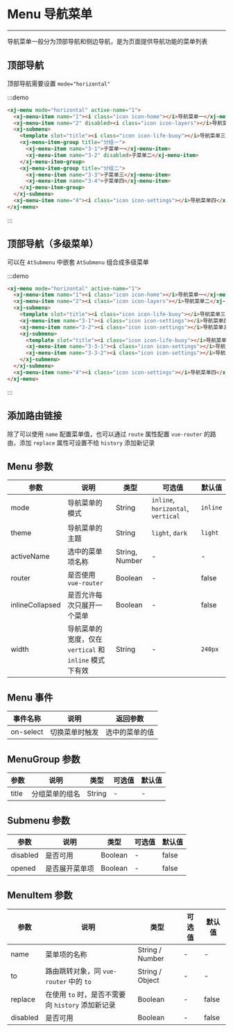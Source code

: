 
# Menu 导航菜单

----

导航菜单一般分为顶部导航和侧边导航，是为页面提供导航功能的菜单列表

## 顶部导航

顶部导航需要设置 `mode="horizontal"`

:::demo
```html
<xj-menu mode="horizontal" active-name="1">
  <xj-menu-item name="1"><i class="icon icon-home"></i>导航菜单一</xj-menu-item>
  <xj-menu-item name="2" disabled><i class="icon icon-layers"></i>导航菜单二</xj-menu-item>
  <xj-submenu>
    <template slot="title"><i class="icon icon-life-buoy"></i>导航菜单三 - 子菜单</template>
    <xj-menu-item-group title="分组一">
      <xj-menu-item name="3-1">子菜单一</xj-menu-item>
      <xj-menu-item name="3-2" disabled>子菜单二</xj-menu-item>
    </xj-menu-item-group>
    <xj-menu-item-group title="分组二">
      <xj-menu-item name="3-3">子菜单三</xj-menu-item>
      <xj-menu-item name="3-4">子菜单四</xj-menu-item>
    </xj-menu-item-group>
  </xj-submenu>
  <xj-menu-item name="4"><i class="icon icon-settings"></i>导航菜单四</xj-menu-item>
</xj-menu>
```
:::

## 顶部导航（多级菜单）

可以在 `AtSubmenu` 中嵌套 `AtSubmenu` 组合成多级菜单

:::demo
```html
<xj-menu mode="horizontal" active-name="1">
  <xj-menu-item name="1"><i class="icon icon-home"></i>导航菜单一</xj-menu-item>
  <xj-menu-item name="2"><i class="icon icon-layers"></i>导航菜单二</xj-menu-item>
  <xj-submenu>
    <template slot="title"><i class="icon icon-life-buoy"></i>导航菜单三</template>
    <xj-menu-item name="3-1"><i class="icon icon-settings"></i>导航菜单四</xj-menu-item>
    <xj-menu-item name="3-2"><i class="icon icon-settings"></i>导航菜单五</xj-menu-item>
    <xj-submenu>
      <template slot="title"><i class="icon icon-life-buoy"></i>导航菜单六</template>
      <xj-menu-item name="3-3-1"><i class="icon icon-settings"></i>导航菜单七</xj-menu-item>
      <xj-menu-item name="3-3-2"><i class="icon icon-settings"></i>导航菜单八</xj-menu-item>
    </xj-submenu>
  </xj-submenu>
  <xj-menu-item name="4"><i class="icon icon-settings"></i>导航菜单四</xj-menu-item>
</xj-menu>
```
:::





## 添加路由链接

除了可以使用 `name` 配置菜单值，也可以通过 `route` 属性配置 `vue-router` 的路由，添加 `replace` 属性可设置不给 `history` 添加新记录


## Menu 参数

| 参数      | 说明          | 类型      | 可选值                           | 默认值  |
|---------- |-------------- |---------- |--------------------------------  |-------- |
| mode | 导航菜单的模式 | String | `inline`, `horizontal`, `vertical` | `inline` |
| theme | 导航菜单的主题 | String | `light`, `dark` | `light` |
| activeName | 选中的菜单项名称 | String, Number | - | - |
| router | 是否使用 `vue-router` | Boolean | - | false |
| inlineCollapsed | 是否允许每次只展开一个菜单 | Boolean | - | false |
| width | 导航菜单的宽度，仅在 `vertical` 和 `inline` 模式下有效 | String | - | `240px` |

## Menu 事件

| 事件名称 | 说明          | 返回参数  |
|---------- |-------------- |---------- |
| on-select | 切换菜单时触发 | 选中的菜单的值 |

## MenuGroup 参数

| 参数      | 说明          | 类型      | 可选值                           | 默认值  |
|---------- |-------------- |---------- |--------------------------------  |-------- |
| title | 分组菜单的组名 | String | - | - |

## Submenu 参数

| 参数      | 说明          | 类型      | 可选值                           | 默认值  |
|---------- |-------------- |---------- |--------------------------------  |-------- |
| disabled | 是否可用 | Boolean | - | false |
| opened | 是否展开菜单项 | Boolean | - | false |

## MenuItem 参数

| 参数      | 说明          | 类型      | 可选值                           | 默认值  |
|---------- |-------------- |---------- |--------------------------------  |-------- |
| name | 菜单项的名称 | String / Number | - | - |
| to | 	路由跳转对象，同 `vue-router` 中的 `to` | String / Object | - | - |
| replace | 在使用 `to` 时，是否不需要向 `history` 添加新记录 | Boolean | - | false |
| disabled | 是否可用 | Boolean | - | false |
